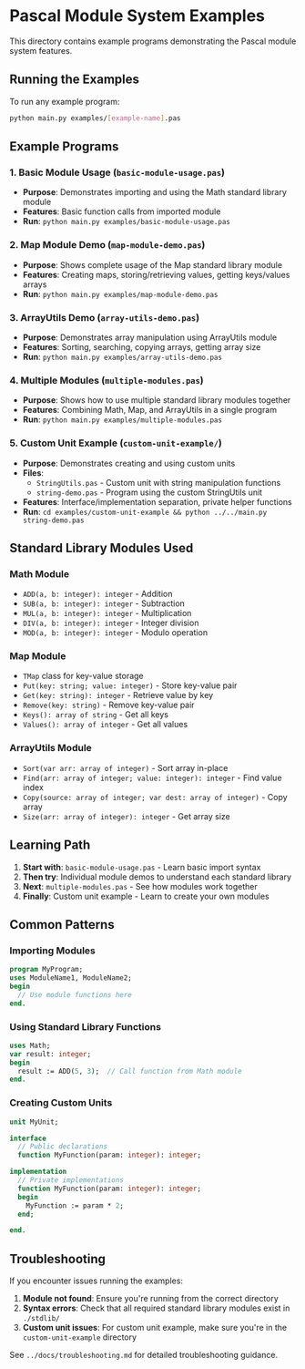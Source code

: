 # Pascal Module System Examples

This directory contains example programs demonstrating the Pascal module system features.

## Running the Examples

To run any example program:

```bash
python main.py examples/[example-name].pas
```

## Example Programs

### 1. Basic Module Usage (`basic-module-usage.pas`)
- **Purpose**: Demonstrates importing and using the Math standard library module
- **Features**: Basic function calls from imported module
- **Run**: `python main.py examples/basic-module-usage.pas`

### 2. Map Module Demo (`map-module-demo.pas`)
- **Purpose**: Shows complete usage of the Map standard library module
- **Features**: Creating maps, storing/retrieving values, getting keys/values arrays
- **Run**: `python main.py examples/map-module-demo.pas`

### 3. ArrayUtils Demo (`array-utils-demo.pas`)
- **Purpose**: Demonstrates array manipulation using ArrayUtils module
- **Features**: Sorting, searching, copying arrays, getting array size
- **Run**: `python main.py examples/array-utils-demo.pas`

### 4. Multiple Modules (`multiple-modules.pas`)
- **Purpose**: Shows how to use multiple standard library modules together
- **Features**: Combining Math, Map, and ArrayUtils in a single program
- **Run**: `python main.py examples/multiple-modules.pas`

### 5. Custom Unit Example (`custom-unit-example/`)
- **Purpose**: Demonstrates creating and using custom units
- **Files**: 
  - `StringUtils.pas` - Custom unit with string manipulation functions
  - `string-demo.pas` - Program using the custom StringUtils unit
- **Features**: Interface/implementation separation, private helper functions
- **Run**: `cd examples/custom-unit-example && python ../../main.py string-demo.pas`

## Standard Library Modules Used

### Math Module
- `ADD(a, b: integer): integer` - Addition
- `SUB(a, b: integer): integer` - Subtraction  
- `MUL(a, b: integer): integer` - Multiplication
- `DIV(a, b: integer): integer` - Integer division
- `MOD(a, b: integer): integer` - Modulo operation

### Map Module
- `TMap` class for key-value storage
- `Put(key: string; value: integer)` - Store key-value pair
- `Get(key: string): integer` - Retrieve value by key
- `Remove(key: string)` - Remove key-value pair
- `Keys(): array of string` - Get all keys
- `Values(): array of integer` - Get all values

### ArrayUtils Module
- `Sort(var arr: array of integer)` - Sort array in-place
- `Find(arr: array of integer; value: integer): integer` - Find value index
- `Copy(source: array of integer; var dest: array of integer)` - Copy array
- `Size(arr: array of integer): integer` - Get array size

## Learning Path

1. **Start with**: `basic-module-usage.pas` - Learn basic import syntax
2. **Then try**: Individual module demos to understand each standard library
3. **Next**: `multiple-modules.pas` - See how modules work together
4. **Finally**: Custom unit example - Learn to create your own modules

## Common Patterns

### Importing Modules
```pascal
program MyProgram;
uses ModuleName1, ModuleName2;
begin
  // Use module functions here
end.
```

### Using Standard Library Functions
```pascal
uses Math;
var result: integer;
begin
  result := ADD(5, 3);  // Call function from Math module
end.
```

### Creating Custom Units
```pascal
unit MyUnit;

interface
  // Public declarations
  function MyFunction(param: integer): integer;

implementation
  // Private implementations
  function MyFunction(param: integer): integer;
  begin
    MyFunction := param * 2;
  end;

end.
```

## Troubleshooting

If you encounter issues running the examples:

1. **Module not found**: Ensure you're running from the correct directory
2. **Syntax errors**: Check that all required standard library modules exist in `./stdlib/`
3. **Custom unit issues**: For custom unit example, make sure you're in the `custom-unit-example` directory

See `../docs/troubleshooting.md` for detailed troubleshooting guidance.